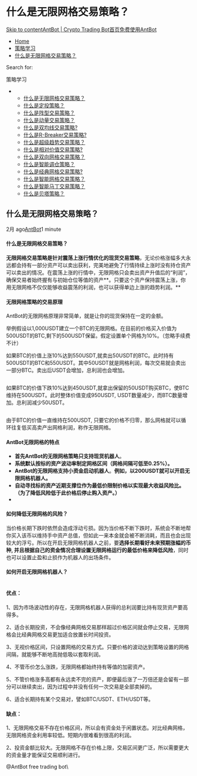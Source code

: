 # 什么是无限网格交易策略？

[Skip to content](https://www.antrade.io/guide/docs/cn/infinity\_grid/#content)[AntBot | Crypto Trading Bot](https://www.antrade.io/guide/docs/cn/)[首页](https://www.antrade.io/guide/docs/cn/)[免费使用AntBot](https://antrade.io/)

* [Home](https://www.antrade.io/guide/docs/cn)
* [策略学习](https://www.antrade.io/guide/docs/cn/cn-strategy/)
* [什么是无限网格交易策略？](https://www.antrade.io/guide/docs/cn/infinity\_grid/)

Search for:

策略学习

*
  * [什么是无限网格交易策略？](https://www.antrade.io/guide/docs/cn/infinity\_grid/)
  * [什么是定投策略？](https://www.antrade.io/guide/docs/cn/regular\_investment/)
  * [什么是阵型交易策略？](https://www.antrade.io/guide/docs/cn/strategy\_formation/)
  * [什么是动量交易策略？](https://www.antrade.io/guide/docs/cn/strategy-momentum/)
  * [什么是双均线交易策略?](https://www.antrade.io/guide/docs/cn/d-kama/)
  * [什么是R-Breaker交易策略?](https://www.antrade.io/guide/docs/cn/r-breaker/)
  * [什么是超级趋势交易策略？](https://www.antrade.io/guide/docs/cn/supertrend/)
  * [什么是相对价值交易策略?](https://www.antrade.io/guide/docs/cn/relative-value/)
  * [什么是双向网格交易策略？](https://www.antrade.io/guide/docs/cn/cn\_strategy\_dual\_grid/)
  * [什么是智能调仓策略？](https://www.antrade.io/guide/docs/cn/cn\_strategy\_rebalancing/)
  * [什么是经典网格交易策略?](https://www.antrade.io/guide/docs/cn/cn\_strategy\_grid/)
  * [什么是智能网格交易策略？](https://www.antrade.io/guide/docs/cn/cn\_strategy\_grid\_ai/)
  * [什么是智能马丁交易策略？](https://www.antrade.io/guide/docs/cn/cn\_strategy\_dca/)
  * [什么是贝塔策略？](https://www.antrade.io/guide/docs/cn/strategy\_ai\_beta/)

## 什么是无限网格交易策略？

2月 ago[AntBot](https://www.antrade.io/guide/docs/cn/author/antbot/)1 minute

#### 什么是无限网格交易策略？

**无限网格交易策略是针对震荡上涨行情优化的现货交易策略**，无论价格涨幅多大永远都会持有一部分资产可以卖出获利，完美地避免了行情持续上涨时没有持仓资产可以卖出的情况。在震荡上涨的行情中，无限网格只会卖出资产升值后的“利润”，确保交易者始终握有与初始仓位等值的资产**。只要这个资产保持震荡上涨，你用无限网格不仅仅能够收益震荡的利润，也可以获得单边上涨的趋势利润。**

#### 无限网格策略的交易原理

AntBot的无限网格原理非常简单，就是让你的现货保持在一定的金额。

举例假设以1,000USDT建立一个BTC的无限网格。在目前的价格买入价值为500USDT的BTC,剩下的500USDT保留。假定设置单个网格为10%。（忽略手续费不计）

如果BTC的价值上涨10%达到550USDT,就卖出50USDT的BTC。此时持有500USDT的BTC和550USDT。其中50USDT就是网格利润，每次交易就会卖出一部分BTC。卖出后USDT会增加，总利润也会增加。

<figure><img src="https://www.antrade.io/guide/docs/cn/wp-content/uploads/2023/01/up@2x.jpg" alt=""><figcaption></figcaption></figure>

如果BTC的价值下跌10%达到450USDT,就拿出保留的50USDT购买BTC，使BTC维持在500USDT。此时整体价值变成950USDT, USDT数量减少，而BTC数量增加。总利润减少50USDT。

<figure><img src="https://www.antrade.io/guide/docs/cn/wp-content/uploads/2023/01/down@2x.jpg" alt=""><figcaption></figcaption></figure>

由于BTC的价值一直维持在500USDT, 只要它的价格不归零，那么网格就可以循环往复低买高卖产出网格利润，称作无限网格。

#### AntBot无限网格的特点

* **首先AntBot的无限网格策略只支持现货机器人**。
* **系统默认按标的资产波动率制定网格区间（网格间隔可低至0.25%）。**
* **AntBot的无限网格支持小资金启动机器人**。**例如，以200USDT就可以开启无限网格机器人。**
* **自动寻找标的资产近期支撑位作为最低价限制价格以实现最大收益风险比。（为了降低风险低于此价格后停止购入资产。）**
*

#### 如何降低无限网格的风险？

当价格长期下跌时依然会造成浮动亏损。因为当价格不断下跌时，系统会不断地帮你买入该币以维持手中资产总值，但如此一来本金就会被不断消耗，而且也会出现较大的浮亏。所以在开启无限网格机器人之前，要**选择长期看好未来预期涨幅的币种, 并且根据自己的资金情况合理设置无限网格运行的最低价格来降低风险**，同时也可以设置止盈和止损作为机器人的出场条件。

#### 如何开启无限网格机器人？

<figure><img src="https://www.antrade.io/guide/docs/cn/wp-content/uploads/2023/01/%E5%90%AF%E5%8A%A8%E6%AD%A5%E9%AA%A4@1.25x.jpg" alt=""><figcaption></figcaption></figure>

#### 优点：

1、因为市场波动性的存在，无限网格机器人获得的总利润要比持有现货资产要高得多。

2、适合长期投资，不会像经典网格交易那样超过价格区间就会停止交易，无限网格会比经典网格交易更加适合放置长时间投资。

3、无视价格区间，只设置网格的交易方式。只要价格的波动达到策略设置的网格间隔，就能够不断地高抛低吸以套取利润。

4、不管币价怎么涨跌，无限网格都始终持有等值的加密资产。

5、不管价格涨多高都有永远卖不完的资产，即便最后涨了一万倍还是会留有一部分可以继续卖出，因为过程中并没有任何一次交易是全部卖掉的。

6、适合长期持有某个交易对，譬如BTC/USDT、ETH/USDT等。

#### 缺点：

1、无限网格交易不存在价格区间，所以会有资金处于闲置状态。对比经典网格，无限网格资金利用率较低。短期内很难看到很高的利润。

2、投资金额比较大。无限网格不存在价格上限，交易区间更广泛，所以需要更大的资金量才能保证交易顺利进行。

@AntBot free trading bot\
